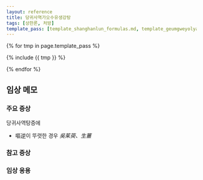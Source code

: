```yaml
---
layout: reference
title: 당귀사역가오수유생강탕
tags: [상한론, 처방]
template_pass: [template_shanghanlun_formulas.md, template_geumgweyolyag_formulas.md, template_etc_formulas.md]
---
```



{% for tmp in page.template_pass %}

{% include {{ tmp }} %}

{% endfor %}

## 임상 메모


### 주요 증상

당귀사역탕증에
* 嘔逆이 뚜렷한 경우 _吳茱萸、生薑_




### 참고 증상


### 임상 응용
